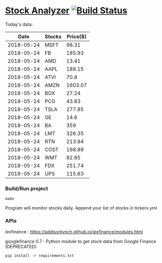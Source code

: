 # [Stock Analyzer](https://ogoyal.github.io/StockAnalyzer/) [![Build Status](https://travis-ci.org/ogoyal/StockAnalyzer.svg?branch=master)](https://travis-ci.org/ogoyal/StockAnalyzer)

Today's data:

| Date| Stocks| Price($) | 
| --- | --- | ---  | 
| 2018-05-24| MSFT| 98.31 | 
| 2018-05-24| FB| 185.93 | 
| 2018-05-24| AMD| 13.41 | 
| 2018-05-24| AAPL| 188.15 | 
| 2018-05-24| ATVI| 70.8 | 
| 2018-05-24| AMZN| 1603.07 | 
| 2018-05-24| BOX| 27.24 | 
| 2018-05-24| PCG| 43.83 | 
| 2018-05-24| TSLA| 277.85 | 
| 2018-05-24| GE| 14.6 | 
| 2018-05-24| BA| 359 | 
| 2018-05-24| LMT| 326.35 | 
| 2018-05-24| RTN| 213.94 | 
| 2018-05-24| COST| 198.89 | 
| 2018-05-24| WMT| 82.85 | 
| 2018-05-24| FDX| 251.74 | 
| 2018-05-24| UPS| 115.63 | 

### Build/Run project

```
make
```

Program will monitor stocks daily. Append your list of stocks in tickers.yml

### APIs
iexfinance : https://addisonlynch.github.io/iexfinance/modules.html

googlefinance 0.7 : Python module to get stock data from Google Finance (DEPRECATED)

```
pip install -r requirements.txt
```
